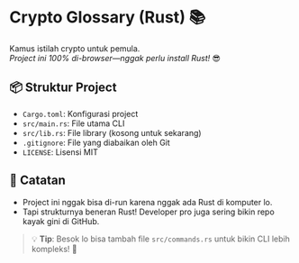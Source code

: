 
# Crypto Glossary (Rust) 📚

Kamus istilah crypto untuk pemula.  
*Project ini 100% di-browser—nggak perlu install Rust!* 😎

## 📦 Struktur Project
- `Cargo.toml`: Konfigurasi project
- `src/main.rs`: File utama CLI
- `src/lib.rs`: File library (kosong untuk sekarang)
- `.gitignore`: File yang diabaikan oleh Git
- `LICENSE`: Lisensi MIT

## 🚀 Catatan
- Project ini nggak bisa di-run karena nggak ada Rust di komputer lo.
- Tapi strukturnya beneran Rust! Developer pro juga sering bikin repo kayak gini di GitHub.

> 💡 **Tip**: Besok lo bisa tambah file `src/commands.rs` untuk bikin CLI lebih kompleks! 🌟
